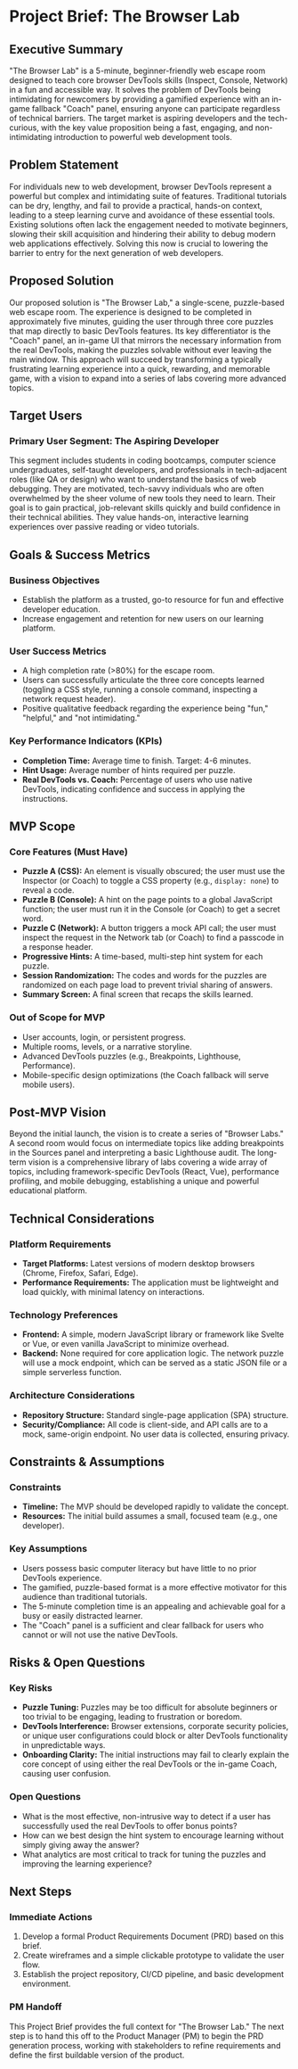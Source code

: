 # Project Brief: The Browser Lab

## Executive Summary

"The Browser Lab" is a 5-minute, beginner-friendly web escape room designed to teach core browser DevTools skills (Inspect, Console, Network) in a fun and accessible way. It solves the problem of DevTools being intimidating for newcomers by providing a gamified experience with an in-game fallback "Coach" panel, ensuring anyone can participate regardless of technical barriers. The target market is aspiring developers and the tech-curious, with the key value proposition being a fast, engaging, and non-intimidating introduction to powerful web development tools.

## Problem Statement

For individuals new to web development, browser DevTools represent a powerful but complex and intimidating suite of features. Traditional tutorials can be dry, lengthy, and fail to provide a practical, hands-on context, leading to a steep learning curve and avoidance of these essential tools. Existing solutions often lack the engagement needed to motivate beginners, slowing their skill acquisition and hindering their ability to debug modern web applications effectively. Solving this now is crucial to lowering the barrier to entry for the next generation of web developers.

## Proposed Solution

Our proposed solution is "The Browser Lab," a single-scene, puzzle-based web escape room. The experience is designed to be completed in approximately five minutes, guiding the user through three core puzzles that map directly to basic DevTools features. Its key differentiator is the "Coach" panel, an in-game UI that mirrors the necessary information from the real DevTools, making the puzzles solvable without ever leaving the main window. This approach will succeed by transforming a typically frustrating learning experience into a quick, rewarding, and memorable game, with a vision to expand into a series of labs covering more advanced topics.

## Target Users

### Primary User Segment: The Aspiring Developer

This segment includes students in coding bootcamps, computer science undergraduates, self-taught developers, and professionals in tech-adjacent roles (like QA or design) who want to understand the basics of web debugging. They are motivated, tech-savvy individuals who are often overwhelmed by the sheer volume of new tools they need to learn. Their goal is to gain practical, job-relevant skills quickly and build confidence in their technical abilities. They value hands-on, interactive learning experiences over passive reading or video tutorials.

## Goals & Success Metrics

### Business Objectives
- Establish the platform as a trusted, go-to resource for fun and effective developer education.
- Increase engagement and retention for new users on our learning platform.

### User Success Metrics
- A high completion rate (>80%) for the escape room.
- Users can successfully articulate the three core concepts learned (toggling a CSS style, running a console command, inspecting a network request header).
- Positive qualitative feedback regarding the experience being "fun," "helpful," and "not intimidating."

### Key Performance Indicators (KPIs)
- **Completion Time:** Average time to finish. Target: 4-6 minutes.
- **Hint Usage:** Average number of hints required per puzzle.
- **Real DevTools vs. Coach:** Percentage of users who use native DevTools, indicating confidence and success in applying the instructions.

## MVP Scope

### Core Features (Must Have)
- **Puzzle A (CSS):** An element is visually obscured; the user must use the Inspector (or Coach) to toggle a CSS property (e.g., `display: none`) to reveal a code.
- **Puzzle B (Console):** A hint on the page points to a global JavaScript function; the user must run it in the Console (or Coach) to get a secret word.
- **Puzzle C (Network):** A button triggers a mock API call; the user must inspect the request in the Network tab (or Coach) to find a passcode in a response header.
- **Progressive Hints:** A time-based, multi-step hint system for each puzzle.
- **Session Randomization:** The codes and words for the puzzles are randomized on each page load to prevent trivial sharing of answers.
- **Summary Screen:** A final screen that recaps the skills learned.

### Out of Scope for MVP
- User accounts, login, or persistent progress.
- Multiple rooms, levels, or a narrative storyline.
- Advanced DevTools puzzles (e.g., Breakpoints, Lighthouse, Performance).
- Mobile-specific design optimizations (the Coach fallback will serve mobile users).

## Post-MVP Vision

Beyond the initial launch, the vision is to create a series of "Browser Labs." A second room would focus on intermediate topics like adding breakpoints in the Sources panel and interpreting a basic Lighthouse audit. The long-term vision is a comprehensive library of labs covering a wide array of topics, including framework-specific DevTools (React, Vue), performance profiling, and mobile debugging, establishing a unique and powerful educational platform.

## Technical Considerations

### Platform Requirements
- **Target Platforms:** Latest versions of modern desktop browsers (Chrome, Firefox, Safari, Edge).
- **Performance Requirements:** The application must be lightweight and load quickly, with minimal latency on interactions.

### Technology Preferences
- **Frontend:** A simple, modern JavaScript library or framework like Svelte or Vue, or even vanilla JavaScript to minimize overhead.
- **Backend:** None required for core application logic. The network puzzle will use a mock endpoint, which can be served as a static JSON file or a simple serverless function.

### Architecture Considerations
- **Repository Structure:** Standard single-page application (SPA) structure.
- **Security/Compliance:** All code is client-side, and API calls are to a mock, same-origin endpoint. No user data is collected, ensuring privacy.

## Constraints & Assumptions

### Constraints
- **Timeline:** The MVP should be developed rapidly to validate the concept.
- **Resources:** The initial build assumes a small, focused team (e.g., one developer).

### Key Assumptions
- Users possess basic computer literacy but have little to no prior DevTools experience.
- The gamified, puzzle-based format is a more effective motivator for this audience than traditional tutorials.
- The 5-minute completion time is an appealing and achievable goal for a busy or easily distracted learner.
- The "Coach" panel is a sufficient and clear fallback for users who cannot or will not use the native DevTools.

## Risks & Open Questions

### Key Risks
- **Puzzle Tuning:** Puzzles may be too difficult for absolute beginners or too trivial to be engaging, leading to frustration or boredom.
- **DevTools Interference:** Browser extensions, corporate security policies, or unique user configurations could block or alter DevTools functionality in unpredictable ways.
- **Onboarding Clarity:** The initial instructions may fail to clearly explain the core concept of using either the real DevTools or the in-game Coach, causing user confusion.

### Open Questions
- What is the most effective, non-intrusive way to detect if a user has successfully used the real DevTools to offer bonus points?
- How can we best design the hint system to encourage learning without simply giving away the answer?
- What analytics are most critical to track for tuning the puzzles and improving the learning experience?

## Next Steps

### Immediate Actions
1.  Develop a formal Product Requirements Document (PRD) based on this brief.
2.  Create wireframes and a simple clickable prototype to validate the user flow.
3.  Establish the project repository, CI/CD pipeline, and basic development environment.

### PM Handoff
This Project Brief provides the full context for "The Browser Lab." The next step is to hand this off to the Product Manager (PM) to begin the PRD generation process, working with stakeholders to refine requirements and define the first buildable version of the product.

